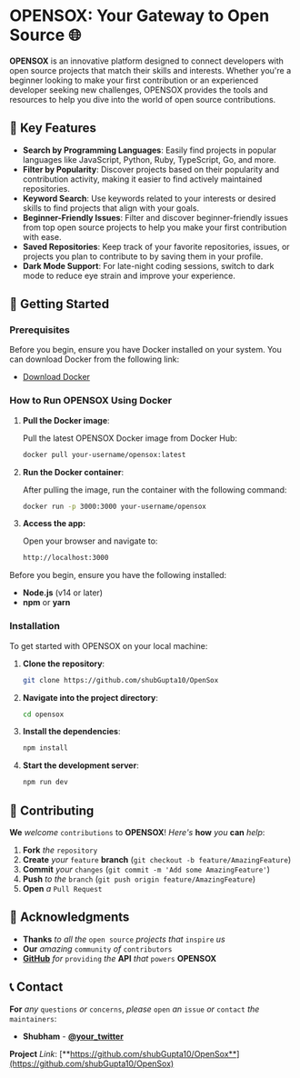 # OPENSOX: Your Gateway to Open Source 🌐


**OPENSOX** is an innovative platform designed to connect developers with open source projects that match their skills and interests. Whether you're a beginner looking to make your first contribution or an experienced developer seeking new challenges, OPENSOX provides the tools and resources to help you dive into the world of open source contributions.

## 🌟 Key Features

- **Search by Programming Languages**: Easily find projects in popular languages like JavaScript, Python, Ruby, TypeScript, Go, and more.
- **Filter by Popularity**: Discover projects based on their popularity and contribution activity, making it easier to find actively maintained repositories.
- **Keyword Search**: Use keywords related to your interests or desired skills to find projects that align with your goals.
- **Beginner-Friendly Issues**: Filter and discover beginner-friendly issues from top open source projects to help you make your first contribution with ease.
- **Saved Repositories**: Keep track of your favorite repositories, issues, or projects you plan to contribute to by saving them in your profile.
- **Dark Mode Support**: For late-night coding sessions, switch to dark mode to reduce eye strain and improve your experience.

## 🚀 Getting Started

### Prerequisites

Before you begin, ensure you have Docker installed on your system. You can download Docker from the following link:

- [Download Docker](https://www.docker.com/products/docker-desktop)

### How to Run OPENSOX Using Docker

1. **Pull the Docker image**:

   Pull the latest OPENSOX Docker image from Docker Hub:

   ```bash
   docker pull your-username/opensox:latest

2. **Run the Docker container**:

   After pulling the image, run the container with the following command:

   ```bash
   docker run -p 3000:3000 your-username/opensox

3. **Access the app:**
   
   Open your browser and navigate to:

   ```bash
   http://localhost:3000


Before you begin, ensure you have the following installed:

- **Node.js** (v14 or later)
- **npm** or **yarn**

### Installation

To get started with OPENSOX on your local machine:

1. **Clone the repository**:

   ```bash
   git clone https://github.com/shubGupta10/OpenSox

2. **Navigate into the project directory**:

   ```bash
   cd opensox

3. **Install the dependencies**:

   ```bash
   npm install

4. **Start the development server**:

   ```bash
   npm run dev

## 🤝 **Contributing**

**We** *welcome* `contributions` to **OPENSOX**! *Here's* **how** *you* **can** *help*:

1. **Fork** *the* `repository`
2. **Create** *your* `feature` **branch** (`git checkout -b feature/AmazingFeature`)
3. **Commit** *your* `changes` (`git commit -m 'Add some AmazingFeature'`)
4. **Push** *to* *the* `branch` (`git push origin feature/AmazingFeature`)
5. **Open** *a* `Pull Request`



## 🙏 **Acknowledgments**

- **Thanks** *to* *all* *the* `open source` *projects* *that* `inspire` *us*
- **Our** *amazing* `community` *of* `contributors`
- [**GitHub**](https://github.com) *for* `providing` *the* **API** *that* `powers` **OPENSOX**

## 📞 **Contact**

**For** *any* `questions` *or* `concerns`, *please* `open` *an* `issue` *or* `contact` *the* `maintainers`:

- **Shubham** - [**@your_twitter**](https://x.com/i_m_shubham45)

**Project** *Link*: [**https://github.com/shubGupta10/OpenSox**](https://github.com/shubGupta10/OpenSox)